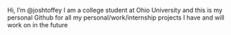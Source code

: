 Hi, I’m @joshtoffey I am a college student at Ohio University and this is my personal 
Github for all my personal/work/internship projects I have and will work on in the future
